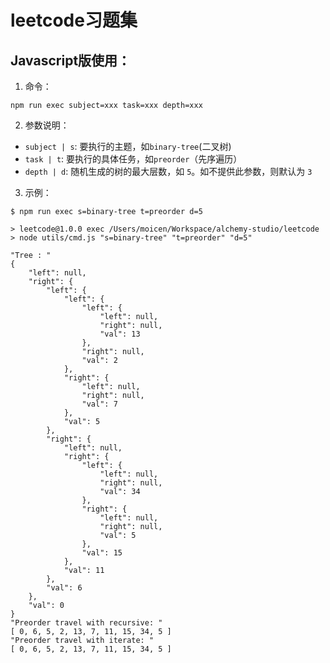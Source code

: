 # leetcode习题集

## Javascript版使用：

1. 命令：

`npm run exec subject=xxx task=xxx depth=xxx`

2. 参数说明：
- `subject | s`: 要执行的主题，如`binary-tree`(二叉树)
- `task | t`: 要执行的具体任务，如`preorder`（先序遍历）
- `depth | d`: 随机生成的树的最大层数，如 `5`。如不提供此参数，则默认为 `3` 

3. 示例：

```shell script
$ npm run exec s=binary-tree t=preorder d=5

> leetcode@1.0.0 exec /Users/moicen/Workspace/alchemy-studio/leetcode
> node utils/cmd.js "s=binary-tree" "t=preorder" "d=5"

"Tree : "
{
    "left": null,
    "right": {
        "left": {
            "left": {
                "left": {
                    "left": null,
                    "right": null,
                    "val": 13
                },
                "right": null,
                "val": 2
            },
            "right": {
                "left": null,
                "right": null,
                "val": 7
            },
            "val": 5
        },
        "right": {
            "left": null,
            "right": {
                "left": {
                    "left": null,
                    "right": null,
                    "val": 34
                },
                "right": {
                    "left": null,
                    "right": null,
                    "val": 5
                },
                "val": 15
            },
            "val": 11
        },
        "val": 6
    },
    "val": 0
}
"Preorder travel with recursive: "
[ 0, 6, 5, 2, 13, 7, 11, 15, 34, 5 ]
"Preorder travel with iterate: "
[ 0, 6, 5, 2, 13, 7, 11, 15, 34, 5 ]
```

